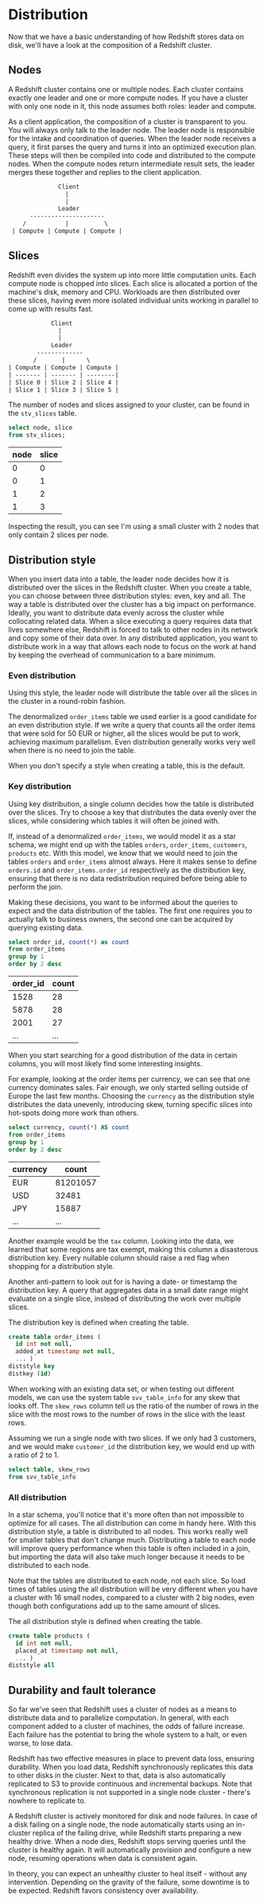 # Distribution

Now that we have a basic understanding of how Redshift stores data on disk, we'll have a look at the composition of a Redshift cluster.

## Nodes

A Redshift cluster contains one or multiple nodes. Each cluster contains exactly one leader and one or more compute nodes. If you have a cluster with only one node in it, this node assumes both roles: leader and compute.

As a client application, the composition of a cluster is transparent to you. You will always only talk to the leader node. The leader node is responsible for the intake and coordination of queries.  When the leader node receives a query, it first parses the query and turns it into an optimized execution plan. These steps will then be compiled into code and distributed to the compute nodes. When the compute nodes return intermediate result sets, the leader merges these together and replies to the client application.

```txt
              Client
                |
                |
              Leader
      ---------------------
    /           |          \
 | Compute | Compute | Compute |

```

## Slices

Redshift even divides the system up into more little computation units. Each compute node is chopped into slices. Each slice is allocated a portion of the machine's disk, memory and CPU. Workloads are then distributed over these slices, having even more isolated individual units working in parallel to come up with results fast.

```txt
            Client
              |
              |
            Leader
        -------------
       /       |      \
| Compute | Compute | Compute |
| ------- | ------- | --------|
| Slice 0 | Slice 2 | Slice 4 |
| Slice 1 | Slice 3 | Slice 5 |

```

The number of nodes and slices assigned to your cluster, can be found in the `stv_slices` table.

```sql
select node, slice
from stv_slices;
```

| node | slice |
| ---- | ----- |
| 0    | 0     |
| 0    | 1     |
| 1    | 2     |
| 1    | 3     |

Inspecting the result, you can see I'm using a small cluster with 2 nodes that only contain 2 slices per node.

## Distribution style

When you insert data into a table, the leader node decides how it is distributed over the slices in the Redshift cluster. When you create a table, you can choose between three distribution styles: even, key and all. The way a table is distributed over the cluster has a big impact on performance. Ideally, you want to distribute data evenly across the cluster while collocating related data. When a slice executing a query requires data that lives somewhere else, Redshift is forced to talk to other nodes in its network and copy some of their data over. In any distributed application, you want to distribute work in a way that allows each node to focus on the work at hand by keeping the overhead of communication to a bare minimum.

### Even distribution

Using this style, the leader node will distribute the table over all the slices in the cluster in a round-robin fashion.

The denormalized `order_items` table we used earlier is a good candidate for an even distribution style. If we write a query that counts all the order items that were sold for 50 EUR or higher, all the slices would be put to work, achieving maximum parallelism. Even distribution generally works very well when there is no need to join the table.

When you don't specify a style when creating a table, this is the default.

### Key distribution

Using key distribution, a single column decides how the table is distributed over the slices. Try to choose a key that distributes the data evenly over the slices, while considering which tables it will often be joined with.

If, instead of a denormalized `order_items`, we would model it as a star schema, we might end up with the tables `orders`, `order_items`, `customers`, `products` etc. With this model, we know that we would need to join the tables `orders` and `order_items` almost always. Here it makes sense to define `orders.id` and `order_items.order_id` respectively as the distribution key, ensuring that there is no data redistribution required before being able to perform the join.

Making these decisions, you want to be informed about the queries to expect and the data distribution of the tables. The first one requires you to actually talk to business owners, the second one can be acquired by querying existing data.

```sql
select order_id, count(*) as count
from order_items
group by 1
order by 2 desc
```

| order_id | count  |
| -------- | ------ |
| 1528     | 28     |
| 5878     | 28     |
| 2001     | 27     |
| ...      | ...    |

When you start searching for a good distribution of the data in certain columns, you will most likely find some interesting insights.

For example, looking at the order items per currency, we can see that one currency dominates sales. Fair enough, we only started selling outside of Europe the last few months. Choosing the `currency` as the distribution style distributes the data unevenly, introducing skew, turning specific slices into hot-spots doing more work than others.

```sql
select currency, count(*) AS count
from order_items
group by 1
order by 2 desc
```

| currency    | count    |
| ---------   | -------- |
| EUR         | 81201057 |
| USD         | 32481    |
| JPY         | 15887    |
| ...         | ...      |

Another example would be the `tax` column. Looking into the data, we learned that some regions are tax exempt, making this column a disasterous distribution key. Every nullable column should raise a red flag when shopping for a distribution style.

Another anti-pattern to look out for is having a date- or timestamp the distribution key. A query that aggregates data in a small date range might evaluate on a single slice, instead of distributing the work over multiple slices.

The distribution key is defined when creating the table.

```sql
create table order_items (
  id int not null,
  added_at timestamp not null,
  ... )
diststyle key
distkey (id)
```

When working with an existing data set, or when testing out different models, we can use the system table `svv_table_info` for any skew that looks off. The `skew_rows` column tell us the ratio of the number of rows in the slice with the most rows to the number of rows in the slice with the least rows.

Assuming we run a single node with two slices. If we only had 3 customers, and we would make `customer_id` the distribution key, we would end up with a ratio of 2 to 1.

```sql
select table, skew_rows
from svv_table_info
```

### All distribution

In a star schema, you'll notice that it's more often than not impossible to optimize for all cases. The all distribution can come in handy here. With this distribution style, a table is distributed to all nodes. This works really well for smaller tables that don't change much. Distributing a table to each node will improve query performance when this table is often included in a join, but importing the data will also take much longer because it needs to be distributed to each node.

Note that the tables are distributed to each node, not each slice. So load times of tables using the all distribution will be very different when you have a cluster with 16 small nodes, compared to a cluster with 2 big nodes, even though both configurations add up to the same amount of slices.

The all distribution style is defined when creating the table.

```sql
create table products (
  id int not null,
  placed_at timestamp not null,
  ... )
diststyle all
```

## Durability and fault tolerance

So far we've seen that Redshift uses a cluster of nodes as a means to distribute data and to parallelize computation. In general, with each component added to a cluster of machines, the odds of failure increase. Each failure has the potential to bring the whole system to a halt, or even worse, to lose data.

Redshift has two effective measures in place to prevent data loss, ensuring durability. When you load data, Redshift synchronously replicates this data to other disks in the cluster. Next to that, data is also automatically replicated to S3 to provide continuous and incremental backups. Note that synchronous replication is not supported in a single node cluster - there's nowhere to replicate to.

A Redshift cluster is actively monitored for disk and node failures. In case of a disk failing on a single node, the node automatically starts using an in-cluster replica of the failing drive, while Redshift starts preparing a new healthy drive. When a node dies, Redshift stops serving queries until the cluster is healthy again. It will automatically provision and configure a new node, resuming operations when data is consistent again.

In theory, you can expect an unhealthy cluster to heal itself - without any intervention. Depending on the gravity of the failure, some downtime is to be expected. Redshift favors consistency over availability.